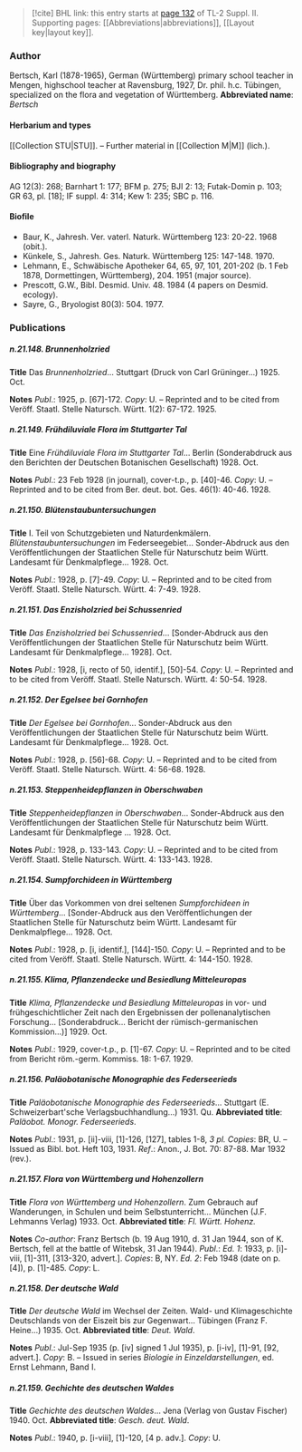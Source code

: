 > [!cite] BHL link: this entry starts at [page 132](https://www.biodiversitylibrary.org/page/33265329) of TL-2 Suppl. II.
> Supporting pages: [[Abbreviations|abbreviations]], [[Layout key|layout key]].

### Author

Bertsch, Karl (1878-1965), German (Württemberg) primary school teacher in Mengen, highschool teacher at Ravensburg, 1927, Dr. phil. h.c. Tübingen, specialized on the flora and vegetation of Württemberg. 
**Abbreviated name**: *Bertsch*

#### Herbarium and types

[[Collection STU|STU]]. – Further material in [[Collection M|M]] (lich.).

#### Bibliography and biography

AG 12(3): 268; Barnhart 1: 177; BFM p. 275; BJI 2: 13; Futak-Domin p. 103; GR 63, pl. \[18\]; IF suppl. 4: 314; Kew 1: 235; SBC p. 116.

#### Biofile

- Baur, K., Jahresh. Ver. vaterl. Naturk. Württemberg 123: 20-22. 1968 (obit.).
- Künkele, S., Jahresh. Ges. Naturk. Württemberg 125: 147-148. 1970.
- Lehmann, E., Schwäbische Apotheker 64, 65, 97, 101, 201-202 (b. 1 Feb 1878, Dormettingen, Württemberg), 204. 1951 (major source).
- Prescott, G.W., Bibl. Desmid. Univ. 48. 1984 (4 papers on Desmid. ecology).
- Sayre, G., Bryologist 80(3): 504. 1977.

### Publications

##### n.21.148. Brunnenholzried

**Title**
Das *Brunnenholzried*... Stuttgart (Druck von Carl Grüninger...) 1925. Oct.

**Notes**
*Publ*.: 1925, p. \[67\]-172. *Copy*: U. – Reprinted and to be cited from Veröff. Staatl. Stelle Natursch. Württ. 1(2): 67-172. 1925.

##### n.21.149. Frühdiluviale Flora im Stuttgarter Tal

**Title**
Eine *Frühdiluviale Flora im Stuttgarter Tal*... Berlin (Sonderabdruck aus den Berichten der Deutschen Botanischen Gesellschaft) 1928. Oct.

**Notes**
*Publ*.: 23 Feb 1928 (in journal), cover-t.p., p. \[40\]-46. *Copy*: U. – Reprinted and to be cited from Ber. deut. bot. Ges. 46(1): 40-46. 1928.

##### n.21.150. Blütenstaubuntersuchungen

**Title**
I. Teil von Schutzgebieten und Naturdenkmälern. *Blütenstaubuntersuchungen* im Federseegebiet... Sonder-Abdruck aus den Veröffentlichungen der Staatlichen Stelle für Naturschutz beim Württ. Landesamt für Denkmalpflege... 1928. Oct.

**Notes**
*Publ*.: 1928, p. \[7\]-49. *Copy*: U. – Reprinted and to be cited from Veröff. Staatl. Stelle Natursch. Württ. 4: 7-49. 1928.

##### n.21.151. Das Enzisholzried bei Schussenried

**Title**
*Das Enzisholzried bei Schussenried*... \[Sonder-Abdruck aus den Veröffentlichungen der Staatlichen Stelle für Naturschutz beim Württ. Landesamt für Denkmalpflege... 1928\]. Oct.

**Notes**
*Publ*.: 1928, \[i, recto of 50, identif.\], \[50\]-54. *Copy*: U. – Reprinted and to be cited from Veröff. Staatl. Stelle Natursch. Württ. 4: 50-54. 1928.

##### n.21.152. Der Egelsee bei Gornhofen

**Title**
*Der Egelsee bei Gornhofen*... Sonder-Abdruck aus den Veröffentlichungen der Staatlichen Stelle für Naturschutz beim Württ. Landesamt für Denkmalpflege... 1928. Oct.

**Notes**
*Publ*.: 1928, p. \[56\]-68. *Copy*: U. – Reprinted and to be cited from Veröff. Staatl. Stelle Natursch. Württ. 4: 56-68. 1928.

##### n.21.153. Steppenheidepflanzen in Oberschwaben

**Title**
*Steppenheidepflanzen in Oberschwaben*... Sonder-Abdruck aus den Veröffentlichungen der Staatlichen Stelle für Naturschutz beim Württ. Landesamt für Denkmalpflege ... 1928. Oct.

**Notes**
*Publ*.: 1928, p. 133-143. *Copy*: U. – Reprinted and to be cited from Veröff. Staatl. Stelle Natursch. Württ. 4: 133-143. 1928.

##### n.21.154. Sumpforchideen in Württemberg

**Title**
Über das Vorkommen von drei seltenen *Sumpforchideen in Württemberg*... \[Sonder-Abdruck aus den Veröffentlichungen der Staatlichen Stelle für Naturschutz beim Württ. Landesamt für Denkmalpflege... 1928. Oct.

**Notes**
*Publ*.: 1928, p. \[i, identif.\], \[144\]-150. *Copy*: U. – Reprinted and to be cited from Veröff. Staatl. Stelle Natursch. Württ. 4: 144-150. 1928.

##### n.21.155. Klima, Pflanzendecke und Besiedlung Mitteleuropas

**Title**
*Klima, Pflanzendecke und Besiedlung Mitteleuropas* in vor- und frühgeschichtlicher Zeit nach den Ergebnissen der pollenanalytischen Forschung... \[Sonderabdruck... Bericht der rümisch-germanischen Kommission...)\] 1929. Oct.

**Notes**
*Publ*.: 1929, cover-t.p., p. \[1\]-67. *Copy*: U. – Reprinted and to be cited from Bericht röm.-germ. Kommiss. 18: 1-67. 1929.

##### n.21.156. Paläobotanische Monographie des Federseerieds

**Title**
*Paläobotanische Monographie des Federseerieds*... Stuttgart (E. Schweizerbart'sche Verlagsbuchhandlung...) 1931. Qu.
**Abbreviated title**: *Paläobot. Monogr. Federseerieds*.

**Notes**
*Publ*.: 1931, p. \[ii\]-viii, \[1\]-126, \[127\], tables 1-8, *3 pl. Copies*: BR, U. – Issued as Bibl. bot. Heft 103, 1931.
*Ref*.: Anon., J. Bot. 70: 87-88. Mar 1932 (rev.).

##### n.21.157. Flora von Württemberg und Hohenzollern

**Title**
*Flora von Württemberg und Hohenzollern*. Zum Gebrauch auf Wanderungen, in Schulen und beim Selbstunterricht... München (J.F. Lehmanns Verlag) 1933. Oct.
**Abbreviated title**: *Fl. Württ. Hohenz.*

**Notes**
*Co-author*: Franz Bertsch (b. 19 Aug 1910, d. 31 Jan 1944, son of K. Bertsch, fell at the battle of Witebsk, 31 Jan 1944).
*Publ*.: *Ed. 1*: 1933, p. \[i\]-viii, \[1\]-311, \[313-320, advert.\]. *Copies*: B, NY.
*Ed. 2*: Feb 1948 (date on p. \[4\]), p. \[1\]-485. *Copy*: L.

##### n.21.158. Der deutsche Wald

**Title**
*Der deutsche Wald* im Wechsel der Zeiten. Wald- und Klimageschichte Deutschlands von der Eiszeit bis zur Gegenwart... Tübingen (Franz F. Heine...) 1935. Oct.
**Abbreviated title**: *Deut. Wald*.

**Notes**
*Publ*.: Jul-Sep 1935 (p. \[iv\] signed 1 Jul 1935), p. \[i-iv\], \[1\]-91, \[92, advert.\]. *Copy*: B. – Issued in series *Biologie in Einzeldarstellungen*, ed. Ernst Lehmann, Band I.

##### n.21.159. Gechichte des deutschen Waldes

**Title**
*Gechichte des deutschen Waldes*... Jena (Verlag von Gustav Fischer) 1940. Oct.
**Abbreviated title**: *Gesch. deut. Wald*.

**Notes**
*Publ*.: 1940, p. \[i-viii\], \[1\]-120, \[4 p. adv.\]. *Copy*: U.

